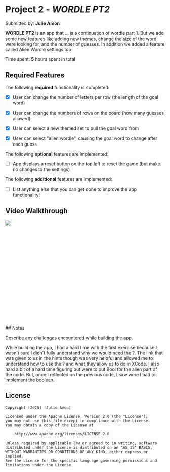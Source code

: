 # Project 2 - *WORDLE PT2*

Submitted by: **Julie Amon**

**WORDLE PT2** is an app that ... is a continuation of wordle part 1. But we add some new features like 
adding new themes, change the size of the word were looking for, and the number of guesses. In addition we added
a feature called Alien Wordle settings too

Time spent: **5** hours spent in total

## Required Features

The following **required** functionality is completed:

- [x] User can change the number of letters per row (the length of the goal word)
- [x] User can change the numbers of rows on the board (how many guesses allowed)
- [x] User can select a new themed set to pull the goal word from
- [x] User can select "alien wordle", causing the goal word to change after each guess


The following **optional** features are implemented:

- [ ] App displays a reset button on the top left to reset the game (but make no changes to the settings)

The following **additional** features are implemented:

- [ ] List anything else that you can get done to improve the app functionality!

## Video Walkthrough


<div>
    <a href="https://www.loom.com/share/ec63c47d04e0411daa3fd31d61217927">
    </a>
    <a href="https://www.loom.com/share/ec63c47d04e0411daa3fd31d61217927">
      <img style="max-width:300px;" src="https://cdn.loom.com/sessions/thumbnails/ec63c47d04e0411daa3fd31d61217927-4738dd10084dc17e-full-play.gif">
    </a>
  </div>

<div style="position: relative; padding-bottom: 62.5%; height: 0;"></div>
## Notes

Describe any challenges encountered while building the app.

While building the app, I had a hard time with the first exercise because I wasn't sure I didn't fully understand why we would need the ?. The link that was given to us in the hints though was very helpful and allowed me to understand how to use the ? and what they allow us to do in XCode. I also hard a bit of a hard time figuring out were to put Bool for the alien part of the code. But, once I reflected on the previous code, I saw were I had to implement the boolean.

## License

    Copyright [2025] [Julie Amon]

    Licensed under the Apache License, Version 2.0 (the "License");
    you may not use this file except in compliance with the License.
    You may obtain a copy of the License at

        http://www.apache.org/licenses/LICENSE-2.0

    Unless required by applicable law or agreed to in writing, software
    distributed under the License is distributed on an "AS IS" BASIS,
    WITHOUT WARRANTIES OR CONDITIONS OF ANY KIND, either express or implied.
    See the License for the specific language governing permissions and
    limitations under the License.
